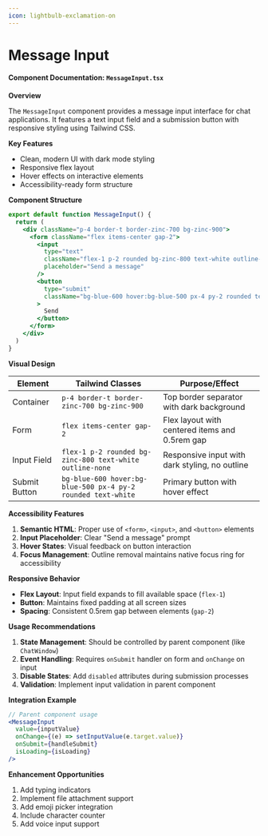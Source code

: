 ```yaml
---
icon: lightbulb-exclamation-on
---
```


# Message Input

#### Component Documentation: `MessageInput.tsx`

**Overview**

The `MessageInput` component provides a message input interface for chat applications. It features a text input field and a submission button with responsive styling using Tailwind CSS.

**Key Features**

* Clean, modern UI with dark mode styling
* Responsive flex layout
* Hover effects on interactive elements
* Accessibility-ready form structure

**Component Structure**

```jsx
export default function MessageInput() {
  return (
    <div className="p-4 border-t border-zinc-700 bg-zinc-900">
      <form className="flex items-center gap-2">
        <input
          type="text"
          className="flex-1 p-2 rounded bg-zinc-800 text-white outline-none"
          placeholder="Send a message"
        />
        <button
          type="submit"
          className="bg-blue-600 hover:bg-blue-500 px-4 py-2 rounded text-white"
        >
          Send
        </button>
      </form>
    </div>
  )
}
```

**Visual Design**

| Element       | Tailwind Classes                                             | Purpose/Effect                                 |
| ------------- | ------------------------------------------------------------ | ---------------------------------------------- |
| Container     | `p-4 border-t border-zinc-700 bg-zinc-900`                   | Top border separator with dark background      |
| Form          | `flex items-center gap-2`                                    | Flex layout with centered items and 0.5rem gap |
| Input Field   | `flex-1 p-2 rounded bg-zinc-800 text-white outline-none`     | Responsive input with dark styling, no outline |
| Submit Button | `bg-blue-600 hover:bg-blue-500 px-4 py-2 rounded text-white` | Primary button with hover effect               |

**Accessibility Features**

1. **Semantic HTML**: Proper use of `<form>`, `<input>`, and `<button>` elements
2. **Input Placeholder**: Clear "Send a message" prompt
3. **Hover States**: Visual feedback on button interaction
4. **Focus Management**: Outline removal maintains native focus ring for accessibility

**Responsive Behavior**

* **Flex Layout**: Input field expands to fill available space (`flex-1`)
* **Button**: Maintains fixed padding at all screen sizes
* **Spacing**: Consistent 0.5rem gap between elements (`gap-2`)

**Usage Recommendations**

1. **State Management**: Should be controlled by parent component (like `ChatWindow`)
2. **Event Handling**: Requires `onSubmit` handler on form and `onChange` on input
3. **Disable States**: Add `disabled` attributes during submission processes
4. **Validation**: Implement input validation in parent component

**Integration Example**

```jsx
// Parent component usage
<MessageInput 
  value={inputValue}
  onChange={(e) => setInputValue(e.target.value)}
  onSubmit={handleSubmit}
  isLoading={isLoading}
/>
```

**Enhancement Opportunities**

1. Add typing indicators
2. Implement file attachment support
3. Add emoji picker integration
4. Include character counter
5. Add voice input support

